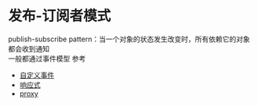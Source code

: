 # 发布-订阅者模式

publish-subscribe pattern：当一个对象的状态发生改变时，所有依赖它的对象都会收到通知  
一般都通过事件模型
参考

- [自定义事件](../js/024_events.md#demo)
- [响应式](../vue/20_responsive.md)
- [proxy](../vue-3.x/50_proxy.md)
